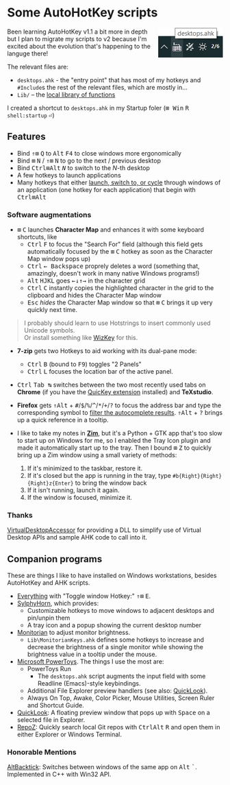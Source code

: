 Some AutoHotKey scripts
=======================

<img
  align="right"
  src="Icons/tray_screenshot.png"
  alt="Screenshot showcasing the tray icon" ></img>

Been learning AutoHotKey v1.1 a bit more in depth but I plan to migrate my scripts
to v2 because I'm excited about the evolution that's happening to the languge
there!

The relevant files are:

- `desktops.ahk` -  the "entry point" that has most of my hotkeys and `#Include`s
the rest of the relevant files, which are mostly in...
- `Lib/` – the [local library of functions](https://www.autohotkey.com/docs/Functions.htm#lib)

I created a shortcut to `desktops.ahk` in my Startup foler
(<kbd>⊞ Win</kbd> <kbd>R</kbd> `shell:startup` <kbd>&#x23ce;</kbd>)

Features
--------

- Bind <kbd>&#x21d1;</kbd><kbd>&#x229e;</kbd> <kbd>Q</kbd>
to <kbd>Alt</kbd> <kbd>F4</kbd> to close windows more ergonomically
- Bind <kbd>&#x229e;</kbd> <kbd>N</kbd> / <kbd>&#x21d1;</kbd><kbd>&#x229e;</kbd> <kbd>N</kbd>
to go to the next / previous desktop
- Bind <kbd>Ctrl</kbd><kbd>&#x229e;</kbd><kbd>Alt</kbd> <kbd><i>N</i></kbd>
to switch to the <i>N</i>-th desktop
- A few hotkeys to launch applications
- Many hotkeys that either [launch, switch to, or cycle](Lib/CycleOrLaunch.ahk)
through windows of an application (one hotkey for each application)
that begin with <kbd>Ctrl</kbd><kbd>&#x229e;</kbd><kbd>Alt</kbd>

### Software augmentations

- <kbd>&#x229e;</kbd> <kbd>C</kbd> launches **Character Map** and enhances it
with some keyboard shortcuts, like
  - <kbd>Ctrl</kbd> <kbd>F</kbd> to focus the "Search For" field
  (although this field gets automatically focused by the
  <kbd>&#x229e;</kbd> <kbd>C</kbd> hotkey as soon as the Character Map
  window pops up)
  - <kbd>Ctrl</kbd> <kbd>&larr; Backspace</kbd> proprely deletes a word
  (something that, amazingly, doesn't work in many native Windows programs!)
  - <kbd>Alt</kbd> <kbd>H</kbd><kbd>J</kbd><kbd>K</kbd><kbd>L</kbd> goes
  <kbd>&larr;</kbd><kbd>&darr;</kbd><kbd>&uarr;</kbd><kbd>&rarr;</kbd>
  in the character grid
  - <kbd>Ctrl</kbd> <kbd>C</kbd> instantly copies the highlighted character in
  the grid to the clipboard and hides the Character Map window
  - <kbd>Esc</kbd> _hides_ the Character Map window so that
  <kbd>&#x229e;</kbd> <kbd>C</kbd> brings it up very quickly next time.

> I probably should learn to use Hotstrings to insert commonly used Unicode
symbols.  
> Or install something like [WizKey](https://antibody-software.com/wizkey/)
for this.

- **7-zip** gets two Hotkeys to aid working with its dual-pane mode:
  - <kbd>Ctrl</kbd> <kbd>B</kbd> (bound to <kbd>F9</kbd>) toggles "2 Panels"
  - <kbd>Ctrl</kbd> <kbd>L</kbd> focuses the location bar of the active panel.

- <kbd>Ctrl</kbd> <kbd>Tab ↹</kbd> switches between the two most recently used
tabs on **Chrome** (if you have the
[QuicKey extension](https://chrome.google.com/webstore/detail/quickey-%E2%80%93-the-quick-tab-s/ldlghkoiihaelfnggonhjnfiabmaficg)
installed) and **TeXstudio**.

- **Firefox** gets <kbd>&#x21d1;</kbd><kbd>Alt</kbd> +
<kbd>#</kbd>/<kbd>$</kbd>/<kbd>%</kbd>/<kbd>^</kbd>/<kbd>*</kbd>/<kbd>+</kbd>/<kbd>?</kbd>
to focus the address bar and type the corresponding symbol to
[filter the autocomplete results](https://support.mozilla.org/en-US/kb/address-bar-autocomplete-firefox#w_changing-results-on-the-fly).
<kbd>&#x21d1;</kbd><kbd>Alt</kbd> + <kbd>?</kbd>
brings up a quick reference in a tooltip.

- I like to take my notes in **[Zim](https://zim-wiki.org/)**,
but it's a Python + GTK app that's too slow to start up on Windows for me,
so I enabled the Tray Icon plugin and made it automatically start up to the
tray.
Then I bound <kbd>&#x229e;</kbd> <kbd>Z</kbd> to quickly bring up a Zim window
using a small variety of methods:
  1. If it's minimized to the taskbar, restore it.
  2. If it's closed but the app is running in the tray,
  type `#b{Right}{Right}{Right}z{Enter}` to bring the window back
  3. If it isn't running, launch it again.
  4. If the window is focused, minimize it.

### Thanks

[VirtualDesktopAccessor](https://github.com/Ciantic/VirtualDesktopAccessor)
for providing a DLL to simplify use of Virtual Desktop APIs and sample AHK code
to call into it.

Companion programs
------------------

These are things I like to have installed on Windows workstations,
besides AutoHotKey and AHK scripts.

- [Everything](https://www.voidtools.com/) with "Toggle window Hotkey:"
<kbd>&#x21d1;</kbd><kbd>&#x229e;</kbd> <kbd>E</kbd>.
- [SylphyHorn](https://github.com/Grabacr07/SylphyHorn), which provides:
  - Customizable hotkeys to move windows to adjacent desktops and pin/unpin them
  - A tray icon and a popup showing the current desktop number
- [Monitorian](https://github.com/emoacht/Monitorian) to adjust monitor
brightness.
  - `Lib\MonitorianKeys.ahk` defines some hotkeys to increase and decrease
  the brightness of a single monitor while showing the brightness value in a
  tooltip under the mouse.
- [Microsoft PowerToys](https://learn.microsoft.com/en-us/windows/powertoys/).
The things I use the most are:
  - PowerToys Run
    - The `desktops.ahk` script augments the input field with some
    Readline (Emacs)-style keybindings.
  - Additional File Explorer preview handlers (see also: [QuickLook](https://github.com/QL-Win/QuickLook)).
  - Always On Top,
  Awake,
  Color Picker,
  Mouse Utilities,
  Screen Ruler
  and Shortcut Guide.
- [QuickLook](https://github.com/QL-Win/QuickLook): A floating preview window
that pops up with <kbd>Space</kbd> on a selected file in Explorer.
- [RepoZ](https://github.com/awaescher/RepoZ): Quickly search local Git repos
with <kbd>Ctrl</kbd><kbd>Alt</kbd> <kbd>R</kbd>
and open them in either Explorer or Windows Terminal.

### Honorable Mentions

[AltBacktick](https://github.com/akiver/AltBacktick): Switches between windows
of the same app on <kbd>Alt</kbd> <kbd>`</kbd>.
Implemented in C++ with Win32 API.

<!--
<kbd>Tab ↹</kbd>
<kbd>&#x21d1; Shift</kbd>
<kbd>Ctrl</kbd>
<kbd>&#x229e; Win</kbd>
<kbd>Alt</kbd>
-->
